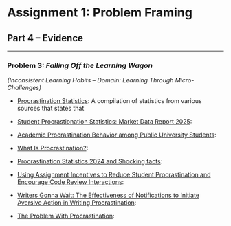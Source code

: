 # Assignment 1: Problem Framing  
## Part 4 – Evidence

--- 

### Problem 3: *Falling Off the Learning Wagon*  
*(Inconsistent Learning Habits – Domain: Learning Through Micro-Challenges)*

- [Procrastination Statistics](https://zipdo.co/procrastination-statistics/): A compilation of statistics from various sources that states that  


- [Student Procrastionation Statistics: Market Data Report 2025](https://worldmetrics.org/procrastination-statistics/): 


- [Academic Procrastination Behavior among Public University Students](https://onlinelibrary.wiley.com/doi/full/10.1155/2022/1277866):


- [What Is Procrastination?](https://www.verywellmind.com/the-psychology-of-procrastination-2795944):


- [Procrastination Statistics 2024 and Shocking facts](https://mccagues.com/procrastination-statistics):


- [Using Assignment Incentives to Reduce Student Procrastination and Encourage Code Review Interactions](https://arxiv.org/abs/2311.15125):


- [Writers Gonna Wait: The Effectiveness of Notifications to Initiate Aversive Action in Writing Procrastination](https://arxiv.org/abs/2101.10191):


- [The Problem With Procrastination](https://www.reddit.com/r/college/comments/1fotxvp/the_problem_with_procrastination/):